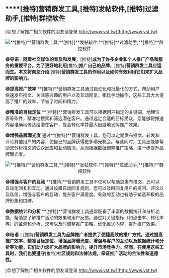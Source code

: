 ## ****[推特]**营销群发工具,**[推特]**发帖软件,**[推特]**过滤助手,**[推特]**群控软件**

[😍想了解推广相关软件的朋友请登录 http://www.vst.tw](http://www.vst.tw)

 <center><img src="https://vst.tw/MP4/tuiguang/png/2.png" alt="**[推特]**营销群发工具,**[推特]**发帖软件,**[推特]**过滤助手,**[推特]**群控软件"></center>

**😄导语：随着社交媒体的普及和发展，**[推特]**成为了许多企业和个人推广产品和服务的重要平台。为了更好地利用**[推特]**推广自己的品牌，**[推特]**营销群发工具应运而生。本文将向您介绍**[推特]**营销群发工具的作用以及如何有效利用它们来扩大品牌的影响力。**

**😄提高推广效率**
**[推特]**营销群发工具通过自动化和批量化的方式，帮助用户快速发布推文、关注感兴趣的用户以及互动回复。相比手动操作，这些工具大大提高了推广的效率，节省了时间和精力。

**😄精准的目标定位**
**[推特]**营销群发工具可以根据用户指定的关键词、地理位置等条件，精准地搜索和筛选潜在客户。通过选定合适的目标受众，您能够将推送内容准确地传达给潜在客户，提高转化率并最大限度地发挥推广效果。

**😄增强品牌曝光度**
通过**[推特]**营销群发工具，您可以定期发布推文、转发和评论其他用户的内容，使自己的品牌获得更多曝光机会。与此同时，工具还能够帮助您分析推文的受众反应和互动情况，从而根据数据调整推广策略，进一步提升品牌曝光度。

 <center><img src="https://vst.tw/MP4/tuiguang/png/7.png" alt="**[推特]**营销群发工具,**[推特]**发帖软件,**[推特]**过滤助手,**[推特]**群控软件"></center>

**😄增强与客户的互动**
**[推特]**营销群发工具不仅可以帮助您发布推文，还可以自动化回复和互动。通过设置自动回复规则，您可以及时回复用户的提问、评论以及私信，增强与客户的互动，提升客户满意度。有效的互动也有助于塑造积极的品牌形象和口碑。

**😄数据统计和分析**
**[推特]**营销群发工具通常配备了丰富的数据统计和分析功能，帮助您了解推广活动的效果和用户反馈。通过对关键指标（如点击率、转化率等）的监测和分析，您可以及时调整推广策略，优化推送内容，提升推广效果。

**😄结语：**[推特]**营销群发工具为品牌推广者提供了便捷高效的推广方式。通过提高推广效率、精准目标定位、增强品牌曝光度、增强与客户的互动以及数据统计和分析等功能，它们助力您扩大品牌的影响力，提升市场竞争力。然而，在使用这些工具时，我们也要遵守**[推特]**社区规则和法律法规，保证推广活动的合法性和道德性。**

[😍想了解推广相关软件的朋友请登录 http://www.vst.tw](http://www.vst.tw)



